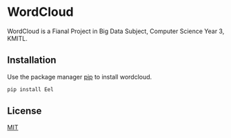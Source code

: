 # WordCloud

WordCloud is a Fianal Project in Big Data Subject, Computer Science Year 3, KMITL.

## Installation

Use the package manager [pip](https://pip.pypa.io/en/stable/) to install wordcloud.

```bash
pip install Eel
```

## License

[MIT](https://choosealicense.com/licenses/mit/)
